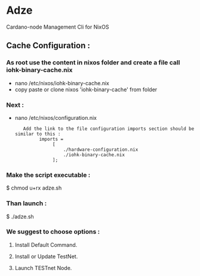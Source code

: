 # Adze
Cardano-node Management Cli for NixOS


## Cache Configuration :

### As root use the content in nixos folder and create a file call iohk-binary-cache.nix 
- nano /etc/nixos/iohk-binary-cache.nix
- copy paste or clone nixos 'iohk-binary-cache' from folder

### Next :
- nano /etc/nixos/configuration.nix

         Add the link to the file configuration imports section should be similar to this :
               imports =
                    [
                        ./hardware-configuration.nix
                        ./iohk-binary-cache.nix
                    ];


### Make the script executable : 
$ chmod u+rx adze.sh

### Than launch :	
$ ./adze.sh

### We suggest to choose options :

1. Install Default Command.

3. Install or Update TestNet.

7. Launch TESTnet Node.

